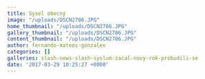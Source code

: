 ```yaml
---
title: Sysel obecný
image: "/uploads/DSCN2786.JPG"
home_thumbnail: "/uploads/DSCN2786.JPG"
gallery_thumbnail: "/uploads/DSCN2786.JPG"
content_thumbnail: "/uploads/DSCN2786.JPG"
author: fernando-mateos-gonzales
categories: []
galleries: slash-news-slash-syslum-zacal-novy-rok-probudili-se
date: '2017-03-29 18:25:27 +0000'
---
```

